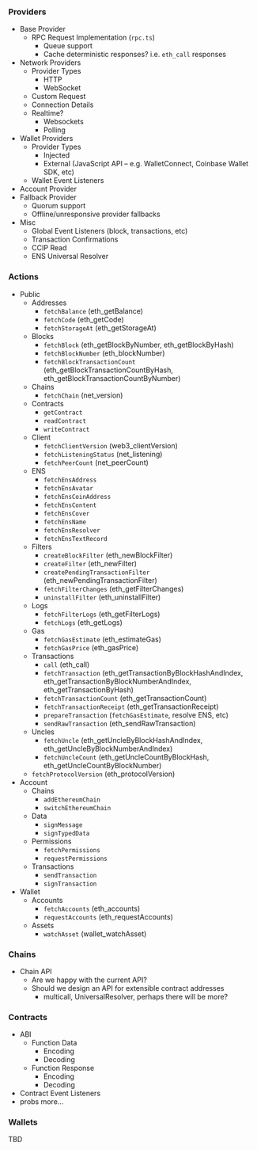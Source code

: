 ### Providers

- Base Provider
  - RPC Request Implementation (`rpc.ts`)
    - Queue support
    - Cache deterministic responses? i.e. `eth_call` responses
- Network Providers
  - Provider Types
    - HTTP
    - WebSocket
  - Custom Request
  - Connection Details
  - Realtime?
    - Websockets
    - Polling
- Wallet Providers
  - Provider Types
    - Injected
    - External (JavaScript API – e.g. WalletConnect, Coinbase Wallet SDK, etc)
  - Wallet Event Listeners
- Account Provider
- Fallback Provider
  - Quorum support
  - Offline/unresponsive provider fallbacks
- Misc
  - Global Event Listeners (block, transactions, etc)
  - Transaction Confirmations
  - CCIP Read
  - ENS Universal Resolver

### Actions

- Public
  - Addresses
    - `fetchBalance` (eth_getBalance)
    - `fetchCode` (eth_getCode)
    - `fetchStorageAt` (eth_getStorageAt)
  - Blocks
    - `fetchBlock` (eth_getBlockByNumber, eth_getBlockByHash)
    - `fetchBlockNumber` (eth_blockNumber)
    - `fetchBlockTransactionCount` (eth_getBlockTransactionCountByHash, eth_getBlockTransactionCountByNumber)
  - Chains
    - `fetchChain` (net_version)
  - Contracts
    - `getContract`
    - `readContract`
    - `writeContract`
  - Client
    - `fetchClientVersion` (web3_clientVersion)
    - `fetchListeningStatus` (net_listening)
    - `fetchPeerCount` (net_peerCount)
  - ENS
    - `fetchEnsAddress`
    - `fetchEnsAvatar`
    - `fetchEnsCoinAddress`
    - `fetchEnsContent`
    - `fetchEnsCover`
    - `fetchEnsName`
    - `fetchEnsResolver`
    - `fetchEnsTextRecord`
  - Filters
    - `createBlockFilter` (eth_newBlockFilter)
    - `createFilter` (eth_newFilter)
    - `createPendingTransactionFilter` (eth_newPendingTransactionFilter)
    - `fetchFilterChanges` (eth_getFilterChanges)
    - `uninstallFilter` (eth_uninstallFilter)
  - Logs
    - `fetchFilterLogs` (eth_getFilterLogs)
    - `fetchLogs` (eth_getLogs)
  - Gas
    - `fetchGasEstimate` (eth_estimateGas)
    - `fetchGasPrice` (eth_gasPrice)
  - Transactions
    - `call` (eth_call)
    - `fetchTransaction` (eth_getTransactionByBlockHashAndIndex, eth_getTransactionByBlockNumberAndIndex, eth_getTransactionByHash)
    - `fetchTransactionCount` (eth_getTransactionCount)
    - `fetchTransactionReceipt` (eth_getTransactionReceipt)
    - `prepareTransaction` (`fetchGasEstimate`, resolve ENS, etc)
    - `sendRawTransaction` (eth_sendRawTransaction)
  - Uncles
    - `fetchUncle` (eth_getUncleByBlockHashAndIndex, eth_getUncleByBlockNumberAndIndex)
    - `fetchUncleCount` (eth_getUncleCountByBlockHash, eth_getUncleCountByBlockNumber)
  - `fetchProtocolVersion` (eth_protocolVersion)
- Account
  - Chains
    - `addEthereumChain`
    - `switchEthereumChain`
  - Data
    - `signMessage`
    - `signTypedData`
  - Permissions
    - `fetchPermissions`
    - `requestPermissions`
  - Transactions
    - `sendTransaction`
    - `signTransaction`
- Wallet
  - Accounts
    - `fetchAccounts` (eth_accounts)
    - `requestAccounts` (eth_requestAccounts)
  - Assets
    - `watchAsset` (wallet_watchAsset)

### Chains

- Chain API
  - Are we happy with the current API?
  - Should we design an API for extensible contract addresses
    - multicall, UniversalResolver, perhaps there will be more?

### Contracts

- ABI
  - Function Data
    - Encoding
    - Decoding
  - Function Response
    - Encoding
    - Decoding
- Contract Event Listeners
- probs more...

### Wallets

TBD
